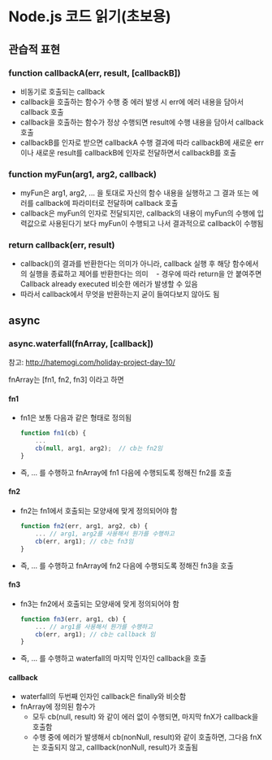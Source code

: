 # Node.js 코드 읽기(초보용)

## 관습적 표현

### function callbackA(err, result, [callbackB])

- 비동기로 호출되는 callback
- callback을 호출하는 함수가 수행 중 에러 발생 시 err에 에러 내용을 담아서 callback 호출
- callback을 호출하는 함수가 정상 수행되면 result에 수행 내용을 담아서 callback 호출
- callbackB를 인자로 받으면 callbackA 수행 결과에 따라 callbackB에 새로운 err이나 새로운 result를 callbackB에 인자로 전달하면서 callbackB를 호출

### function myFun(arg1, arg2, callback)

- myFun은 arg1, arg2, ... 을 토대로 자신의 함수 내용을 실행하고 그 결과 또는 에러를 callback에 파라미터로 전달하며 callback 호출
- callback은 myFun의 인자로 전달되지만, callback의 내용이 myFun의 수행에 입력값으로 사용된다기 보다 myFun이 수행되고 나서 결과적으로 callback이 수행됨

### return callback(err, result)

- callback()의 결과를 반환한다는 의미가 아니라, callback 실행 후 해당 함수에서의 실행을 종료하고 제어를 반환한다는 의미
    - 경우에 따라 return을 안 붙여주면 Callback already executed 비슷한 에러가 발생할 수 있음
- 따라서 callback에서 무엇을 반환하는지 굳이 들여다보지 않아도 됨

## async

### async.waterfall(fnArray, [callback])

참고: http://hatemogi.com/holiday-project-day-10/

fnArray는 [fn1, fn2, fn3] 이라고 하면

#### fn1

- fn1은 보통 다음과 같은 형태로 정의됨

    ```javascript
    function fn1(cb) {
        ...
        cb(null, arg1, arg2);  // cb는 fn2임
    }
    ``` 
- 즉, ... 를 수행하고 fnArray에 fn1 다음에 수행되도록 정해진 fn2를 호출


#### fn2

- fn2는 fn1에서 호출되는 모양새에 맞게 정의되어야 함

    ```javascript
    function fn2(err, arg1, arg2, cb) {
        ... // arg1, arg2를 사용해서 뭔가를 수행하고
        cb(err, arg1); // cb는 fn3임
    }
    ```
- 즉, ... 를 수행하고 fnArray에 fn2 다음에 수행되도록 정해진 fn3을 호출

#### fn3

- fn3는 fn2에서 호출되는 모양새에 맞게 정의되어야 함

    ```javascript
    function fn3(err, arg1, cb) {
        ... // arg1를 사용해서 뭔가를 수행하고
        cb(err, arg1); // cb는 callback 임
    }
    ```
- 즉, ... 를 수행하고 waterfall의 마지막 인자인 callback을 호출


#### callback
- waterfall의 두번째 인자인 callback은 finally와 비슷함
- fnArray에 정의된 함수가 
   - 모두 cb(null, result) 와 같이 에러 없이 수행되면, 마지막 fnX가 callback을 호출함
   - 수행 중에 에러가 발생해서 cb(nonNull, result)와 같이 호출하면, 그다음 fnX는 호출되지 않고, calllback(nonNull, result)가 호출됨

